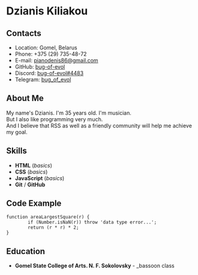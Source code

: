 # Dzianis Kiliakou

## Contacts
* Location: Gomel, Belarus
* Phone: +375 (29) 735-48-72
* E-mail: pianodenis86@gmail.com
* GitHub: [bug-of-evol](https://github.com/bug-of-evol)
* Discord: [bug-of-evol#4483](https://diiscord.com/bug-of-evol/#4483)
* Telegram: [bug_of_evol](https://t.me/bug_of_evol)

## About Me
My name's Dzianis. I'm 35 years old. I'm musician.\
But I also like programming very much.\
And I believe that RSS as well as a friendly community will help me achieve my goal.

## Skills
* __HTML__ (_basics_)
* __CSS__ (_basics_)
* __JavaScript__ (_basics_)
* __Git__ / __GitHub__

## Code Example
```
function areaLargestSquare(r) {
        if (Number.isNaN(r)) throw 'data type error...';
        return (r * r) * 2;
}
```

## Education
* __Gomel State College of Arts. N. F. Sokolovsky__ - _bassoon class

